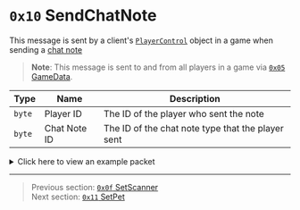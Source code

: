 # `0x10` SendChatNote

This message is sent by a client's [`PlayerControl`](../05_innernetobject_types/04_playercontrol.md) object in a game when sending a [chat note](../01_packet_structure/06_enums.md#chatnotetype)

> **Note**: This message is sent to and from all players in a game via [`0x05` GameData](../02_root_message_types/05_gamedata.md).

| Type | Name | Description |
| --- | --- | --- |
| `byte` | Player ID | The ID of the player who sent the note |
| `byte` | Chat Note ID | The ID of the chat note type that the player sent |

<details>
    <summary>Click here to view an example packet</summary>

```
01              # Reliable packet
008c            # Nonce
130005          # Hazel message (tag of 0x05 = GameData)
    d3503f8a    # Game ID: -1975562029 (REDSUS)
    050002      # Hazel message (tag of 0x02 = RPC)
        ad01    # Sender (PlayerControl) Net ID: 173
        10      # RPC Call ID: 16 (SendChatNote)
        04      # Player ID: 4
        00      # Chat Note ID: 0 (DID_VOTE)
```
</details>

---

> Previous section: [`0x0f` SetScanner](15_setscanner.md)<br>
> Next section: [`0x11` SetPet](17_setpet.md)
